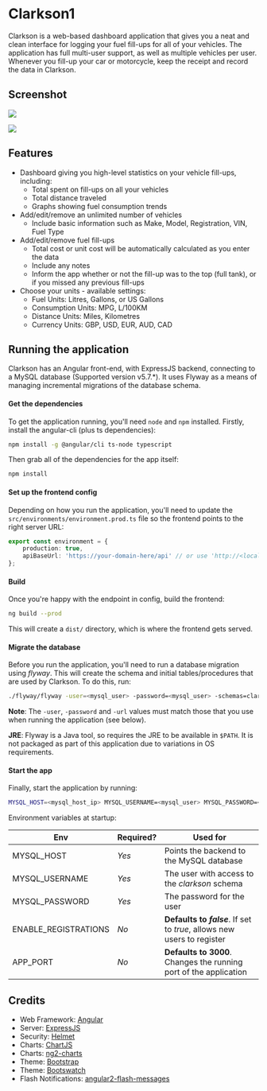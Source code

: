 # Clarkson1

Clarkson is a web-based dashboard application that gives you a neat and clean interface for logging your fuel fill-ups for all of your vehicles. The application has full multi-user support, as well as multiple vehicles per user. Whenever you fill-up your car or motorcycle, keep the receipt and record the data in Clarkson.

## Screenshot

![](https://raw.githubusercontent.com/linuxserver/Clarkson/master/docs/dashboard.png)

![](https://raw.githubusercontent.com/linuxserver/Clarkson/master/docs/fill-ups.png)

## Features

- Dashboard giving you high-level statistics on your vehicle fill-ups, including:
  - Total spent on fill-ups on all your vehicles
  - Total distance traveled
  - Graphs showing fuel consumption trends
- Add/edit/remove an unlimited number of vehicles
  - Include basic information such as Make, Model, Registration, VIN, Fuel Type
- Add/edit/remove fuel fill-ups
  - Total cost or unit cost will be automatically calculated as you enter the data
  - Include any notes
  - Inform the app whether or not the fill-up was to the top (full tank), or if you missed any previous fill-ups
- Choose your units - available settings:
  - Fuel Units: Litres, Gallons, or US Gallons
  - Consumption Units: MPG, L/100KM
  - Distance Units: Miles, Kilometres
  - Currency Units: GBP, USD, EUR, AUD, CAD

## Running the application

Clarkson has an Angular front-end, with ExpressJS backend, connecting to a MySQL database (Supported version v5.7.*). It uses Flyway as a means of managing incremental migrations of the database schema.

#### Get the dependencies

To get the application running, you'll need `node` and `npm` installed. Firstly, install the angular-cli (plus ts dependencies):

```bash
npm install -g @angular/cli ts-node typescript
```

Then grab all of the dependencies for the app itself:

```bash
npm install
```

#### Set up the frontend config

Depending on how you run the application, you'll need to update the `src/environments/environment.prod.ts` file so the frontend points to the right server URL:

```typescript
export const environment = {
    production: true,
    apiBaseUrl: 'https://your-domain-here/api' // or use 'http://<local_network_ip>:3000' if not behind a reverse proxy
};
```

#### Build

Once you're happy with the endpoint in config, build the frontend:

```bash
ng build --prod
```

This will create a `dist/` directory, which is where the frontend gets served.

#### Migrate the database

Before you run the application, you'll need to run a database migration using _flyway_. This will create the schema and initial tables/procedures that are used by Clarkson. To do this, run:

```bash
./flyway/flyway -user=<mysql_user> -password=<mysql_user> -schemas=clarkson -url=jdbc:mysql://<mysql_host_ip> migrate
```

**Note**: The `-user`, `-password` and `-url` values must match those that you use when running the application (see below).

**JRE**: Flyway is a Java tool, so requires the JRE to be available in `$PATH`. It is not packaged as part of this application due to variations in OS requirements.

#### Start the app

Finally, start the application by running:

```bash
MYSQL_HOST=<mysql_host_ip> MYSQL_USERNAME=<mysql_user> MYSQL_PASSWORD=<mysql_user> ENABLE_REGISTRATIONS=true APP_PORT=3000 node clarkson.js
```

Environment variables at startup:

| Env | Required? | Used for |
| --- | --------- | -------- |
| MYSQL_HOST | _Yes_ | Points the backend to the MySQL database |
| MYSQL_USERNAME | _Yes_ | The user with access to the _clarkson_ schema |
| MYSQL_PASSWORD | _Yes_ | The password for the user |
| ENABLE_REGISTRATIONS | _No_ | **Defaults to _false_**. If set to _true_, allows new users to register |
| APP_PORT | _No_ | **Defaults to 3000**. Changes the running port of the application |

## Credits

- Web Framework: [Angular](https://angular.io/)
- Server: [ExpressJS](https://expressjs.com/)
- Security: [Helmet](https://github.com/helmetjs/helmet)
- Charts: [ChartJS](http://www.chartjs.org/docs/latest/)
- Charts: [ng2-charts](https://github.com/valor-software/ng2-charts)
- Theme: [Bootstrap](https://getbootstrap.com/)
- Theme: [Bootswatch](https://bootswatch.com/lux/)
- Flash Notifications: [angular2-flash-messages](https://github.com/moff/angular2-flash-messages)
